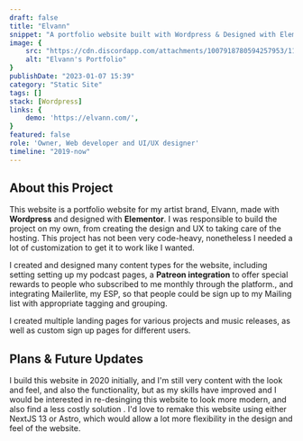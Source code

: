 ```yaml
---
draft: false
title: "Elvann"
snippet: "A portfolio website built with Wordpress & Designed with Elementor."
image: {
    src: "https://cdn.discordapp.com/attachments/1007918780594257953/1197996922171052124/elvann-website.png?ex=65eb7113&is=65d8fc13&hm=4ffb494c68c47fabdd9ba27d4a9428aeff040546537cd6857e091a804b77b798&",
    alt: "Elvann's Portfolio"
}
publishDate: "2023-01-07 15:39"
category: "Static Site"
tags: []
stack: [Wordpress]
links: {
    demo: 'https://elvann.com/',
}
featured: false
role: 'Owner, Web developer and UI/UX designer'
timeline: "2019-now"
---
```


## About this Project

This website is a portfolio website for my artist brand, Elvann, made with **Wordpress** and designed with **Elementor**.  I was responsible to build the project on my own, from creating the design and UX to taking care of the hosting.  This project has not been very code-heavy, nonetheless I needed a lot of customization to get it to work like I wanted.

I created and designed many content types for the website, including setting setting up my podcast pages, a **Patreon integration** to offer special rewards to people who subscribed to me monthly through the platform., and integrating Mailerlite, my ESP, so that people could be sign up to my Mailing list with appropriate tagging and grouping.

I created multiple landing pages for various projects and music releases, as well as custom sign up pages for different users.

## Plans & Future Updates

I build this website in 2020 initially, and I'm still very content with the look and feel, and also the functionality, but as my skills have improved and I would be interested in re-desinging this website to look more modern, and also find a less costly solution .  I'd love to remake this website using either NextJS 13 or Astro, which would allow a lot more flexibility in the design and feel of the website.